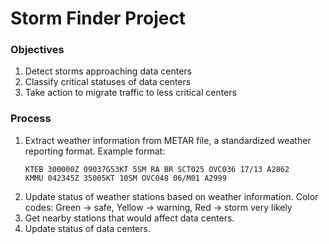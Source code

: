 # Storm Finder Project

### Objectives
1. Detect storms approaching data centers
2. Classify critical statuses of data centers 
3. Take action to migrate traffic to less critical centers


### Process
1. Extract weather information from METAR file, a standardized weather reporting format. Example format:
    ```
    KTEB 300000Z 09037G53KT 5SM RA BR SCT025 OVC036 17/13 A2862
    KMMU 042345Z 35005KT 10SM OVC048 06/M01 A2999
    ```
2. Update status of weather stations based on weather information. Color codes: Green &rarr; safe, Yellow &rarr; warning, Red &rarr; storm very likely
3. Get nearby stations that would affect data centers.
4. Update status of data centers.


